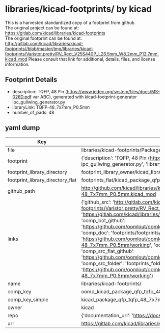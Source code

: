 # libraries/kicad-footprints/ by kicad  
This is a harvested standardized copy of a footprint from github.  
The original project can be found at:  
https://gitlab.com/kicad/libraries/kicad-footprints  
The original footprint can be found at:
http://gitlab.com/kicad/libraries/kicad-footprints//blob/master/tmp/libraries/kicad-footprints/Varistor.pretty/RV_Rect_V25S440P_L26.5mm_W8.2mm_P12.7mm.kicad_mod
Please consult that link for additional, details, files, and license information.  
## Footprint Details
* description: TQFP, 48 Pin (https://www.jedec.org/system/files/docs/MS-026D.pdf var ABC), generated with kicad-footprint-generator ipc_gullwing_generator.py  
* libraryLink: TQFP-48_7x7mm_P0.5mm  
* number_of_pads: 48  
## yaml dump  
| Key | Value |  
| --- | --- |  
| file | libraries/kicad-footprints/Package_QFP.pretty/TQFP-48_7x7mm_P0.5mm.kicad_mod |  
| footprint | {'description': 'TQFP, 48 Pin (https://www.jedec.org/system/files/docs/MS-026D.pdf var ABC), generated with kicad-footprint-generator ipc_gullwing_generator.py', 'libraryLink': 'TQFP-48_7x7mm_P0.5mm', 'number_of_pads': 48} |  
| footprint_library_directory | footprint_library_owner/kicad_libraries/kicad-footprints/ |  
| footprint_library_directory_flat | footprints_flat/kicad_package_qfp_tqfp_48_7x7mm_p0_5mm/working |  
| github_path | http://github.com/kicad/libraries/kicad-footprints//blob/master/tmp/libraries/kicad-footprints/Package_QFP.pretty/TQFP-48_7x7mm_P0.5mm.kicad_mod |  
| links | {'github_src': 'http://gitlab.com/kicad/libraries/kicad-footprints//blob/master/tmp/libraries/kicad-footprints/Varistor.pretty/RV_Rect_V25S440P_L26.5mm_W8.2mm_P12.7mm.kicad_mod', 'github_src_repo': 'https://gitlab.com/kicad/libraries/kicad-footprints', 'oomp_bot': 'footprints/kicad_package_qfp_tqfp_48_7x7mm_p0_5mm/working', 'oomp_bot_github': 'https://github.com/oomlout/oomlout_oomp_footprint_bot/tree/main/footprints/kicad_package_qfp_tqfp_48_7x7mm_p0_5mm/working', 'oomp_doc': 'footprints/footprints/kicad/Package_QFP/TQFP-48_7x7mm_P0.5mm/working/', 'oomp_doc_github': 'https://github.com/oomlout/oomlout_oomp_footprint_doc/tree/main/footprints/footprints/kicad/Package_QFP/TQFP-48_7x7mm_P0.5mm/working', 'oomp_src_flat': 'footprints_flat/footprints_flat/kicad_package_qfp_tqfp_48_7x7mm_p0_5mm/working', 'oomp_src_flat_github': 'https://github.com/oomlout/oomlout_oomp_footprint_src/tree/main/footprints_flat/kicad_package_qfp_tqfp_48_7x7mm_p0_5mm/working', 'oomp_src_folder': 'footprints_folder/footprints_folder/kicad/Package_QFP/TQFP-48_7x7mm_P0.5mm/working', 'oomp_src_folder_github': 'https://github.com/oomlout/oomlout_oomp_footprint_src/tree/main/footprints_folder/kicad/Package_QFP/TQFP-48_7x7mm_P0.5mm/working'} |  
| name | libraries/kicad-footprints/ |  
| oomp_key | oomp_kicad_package_qfp_tqfp_48_7x7mm_p0_5mm |  
| oomp_key_simple | kicad_package_qfp_tqfp_48_7x7mm_p0_5mm |  
| owner | kicad |  
| repo | {'documentation_url': 'https://docs.github.com/rest/repos/repos#get-a-repository', 'message': 'Not Found'} |  
| url | https://gitlab.com/kicad/libraries/kicad-footprints |  

